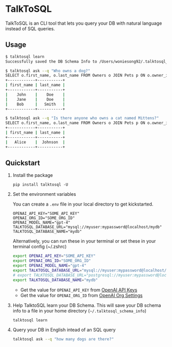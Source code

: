# TalkToSQL

TalkToSQL is an CLI tool that lets you query your DB with natural language instead of SQL queries.

## Usage

```sh
$ talktosql learn
Successfully saved the DB Schema Info to /Users/woniesong92/.talktosql_schema_info

$ talktosql ask --q "Who owns a dog?"
SELECT o.first_name, o.last_name FROM Owners o JOIN Pets p ON o.owner_id = p.owner_id WHERE p.species = 'dog';
+------------+-----------+
| first_name | last_name |
+------------+-----------+
|    John    |    Doe    |
|    Jane    |    Doe    |
|    Bob     |   Smith   |
+------------+-----------+

$ talktosql ask --q "Is there anyone who owns a cat named Mittens?"
SELECT o.first_name, o.last_name FROM Owners o JOIN Pets p ON o.owner_id = p.owner_id WHERE p.species = 'cat' AND p.pet_name = 'Mittens';
+------------+-----------+
| first_name | last_name |
+------------+-----------+
|   Alice    |  Johnson  |
+------------+-----------+
```

## Quickstart

1. Install the package

    ```
    pip install talktosql -U
    ```
2. Set the environment variables

    You can create a `.env` file in your local directory to get kickstarted.

    ```.env
    OPENAI_API_KEY="SOME_API_KEY"
    OPENAI_ORG_ID="SOME_ORG_ID"
    OPENAI_MODEL_NAME="gpt-4"
    TALKTOSQL_DATABASE_URL="mysql://myuser:mypassword@localhost/mydb"
    TALKTOSQL_DATABASE_NAME="mydb"
    ```

    Alternatively, you can run these in your terminal or set these in your terminal config (~/.zshrc)

    ```sh
    export OPENAI_API_KEY="SOME_API_KEY"
    export OPENAI_ORG_ID="SOME_ORG_ID"
    export OPENAI_MODEL_NAME="gpt-4"
    export TALKTOSQL_DATABASE_URL="mysql://myuser:mypassword@localhost/mydb"
    # export TALKTOSQL_DATABASE_URL="postgresql://myuser:mypassword@localhost/mydb"
    export TALKTOSQL_DATABASE_NAME="mydb"
    ```

    - Get the value for `OPENAI_API_KEY` from [OpenAI API Keys](https://platform.openai.com/account/api-keys)
    - Get the value for `OPENAI_ORG_ID` from [OpenAI Org Settings](https://platform.openai.com/account/org-settings)

3. Help TalktoSQL learn your DB Schema. This will save your DB schema info to a file in your home directory (`~/.talktosql_schema_info`)

    ```sh
    talktosql learn
    ```

4. Query your DB in English intead of an SQL query

    ```sh
    talktosql ask --q "how many dogs are there?"
    ```
